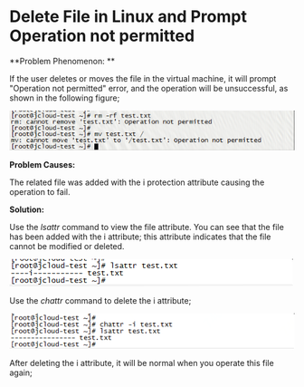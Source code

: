 # Delete File in Linux and Prompt Operation not permitted

**Problem Phenomenon: **

If the user deletes or moves the file in the virtual machine, it will prompt "Operation not permitted" error, and the operation will be unsuccessful, as shown in the following figure;

![](https://github.com/jdcloudcom/cn/blob/cn-VirtualMachine-Linux/image/Elastic-Compute/Virtual-Machine/Linux/Linux%E5%88%A0%E9%99%A4%E6%96%87%E4%BB%B6%E6%8F%90%E7%A4%BAOperation%20not%20permitted01.png)


**Problem Causes:**

The related file was added with the i protection attribute causing the operation to fail.


**Solution:**

Use the *lsattr* command to view the file attribute. You can see that the file has been added with the i attribute; this attribute indicates that the file cannot be modified or deleted.

![](https://github.com/jdcloudcom/cn/blob/cn-VirtualMachine-Linux/image/Elastic-Compute/Virtual-Machine/Linux/Linux%E5%88%A0%E9%99%A4%E6%96%87%E4%BB%B6%E6%8F%90%E7%A4%BAOperation%20not%20permitted02.png)


Use the *chattr* command to delete the i attribute;

![](https://github.com/jdcloudcom/cn/blob/cn-VirtualMachine-Linux/image/Elastic-Compute/Virtual-Machine/Linux/Linux%E5%88%A0%E9%99%A4%E6%96%87%E4%BB%B6%E6%8F%90%E7%A4%BAOperation%20not%20permitted03.png)

After deleting the i attribute, it will be normal when you operate this file again;
